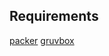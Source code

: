 ## Requirements
[packer](https://github.com/wbthomason/packer.nvim)
[gruvbox](https://github.com/morhetz/gruvbox)

